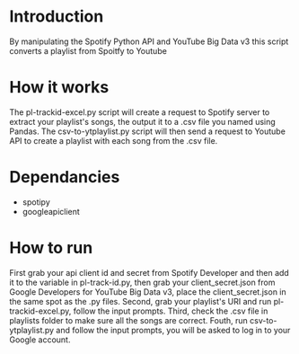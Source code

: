 # Introduction
By manipulating the Spotify Python API and YouTube Big Data v3 this script converts a playlist from Spoitfy to Youtube

# How it works
The pl-trackid-excel.py script will create a request to Spotify server to extract your playlist's songs, the output it to a .csv file you named using Pandas.
The csv-to-ytplaylist.py script will then send a request to Youtube API to create a playlist with each song from the .csv file.

# Dependancies
- spotipy
- googleapiclient

# How to run
First grab your api client id and secret from Spotify Developer and then add it to the variable in pl-track-id.py, then grab your client_secret.json from Google Developers for YouTube Big Data v3, place the client_secret.json in the same spot as the .py files.
Second, grab your playlist's URI and run pl-trackid-excel.py, follow the input prompts.
Third, check the .csv file in playlists folder to make sure all the songs are correct.
Fouth, run csv-to-ytplaylist.py and follow the input prompts, you will be asked to log in to your Google account.
